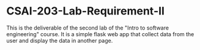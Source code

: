 # CSAI-203-Lab-Requirement-II
This is the deliverable of the second lab of the "Intro to software engineering" course. It is a simple flask web app that collect data from the user and display the data in another page.
